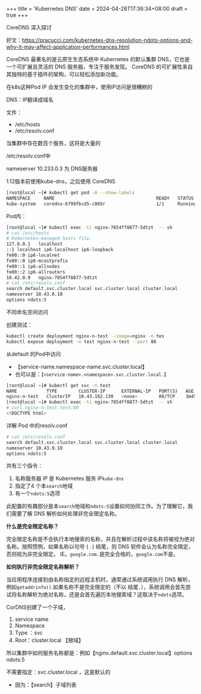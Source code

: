 +++
title = 'Kubernetes DNS'
date = 2024-04-28T17:36:34+08:00
draft = true
+++

CoreDNS 深入探讨

好文：https://pracucci.com/kubernetes-dns-resolution-ndots-options-and-why-it-may-affect-application-performances.html

CoreDNS 最著名的是云原生生态系统中 Kubernetes 的默认集群 DNS，它也是一个可扩展且灵活的 DNS 服务器，专注于服务发现。 CoreDNS 的可扩展性来自其独特的基于插件的架构，可以轻松添加新功能。

在k8s这种Pod IP 会发生变化的集群中，使用IP访问是很糟糕的

DNS：IP翻译成域名

文件：

+ /etc/hosts
+ /etc/resolv.conf



当集群中存在数百个服务，这将是大量的

/etc/resolv.conf中 

nameserver 10.233.0.3 为 DNS服务器



1.12版本前使用kube-dns，之后使用 CoreDNS

```sh
[root@local ~]# kubectl get pod -A --show-labels 
NAMESPACE     NAME                                      READY   STATUS    RESTARTS   AGE   LABELS
kube-system   coredns-6799fbcd5-c869r                   1/1     Running   0          47m   k8s-app=kube-dns,pod-template-hash=6799fbcd5
```

Pod内：

```sh
[root@local ~]# kubectl exec -ti nginx-7854ff8877-5dtzt  -- sh
# cat /etc/hosts
# Kubernetes-managed hosts file.
127.0.0.1	localhost
::1	localhost ip6-localhost ip6-loopback
fe00::0	ip6-localnet
fe00::0	ip6-mcastprefix
fe00::1	ip6-allnodes
fe00::2	ip6-allrouters
10.42.0.9	nginx-7854ff8877-5dtzt
# cat /etc/resolv.conf
search default.svc.cluster.local svc.cluster.local cluster.local
nameserver 10.43.0.10
options ndots:5
```



不同命名空间访问

创建测试：

```sh
kubectl create deployment nginx-n-test --image=nginx -n tes
kubectl expose deployment -n test nginx-n-test --port 80
```

从default 的Pod中访问

+ 【service-name.namespace-name.svc.cluster.local】
+ 也可以是：`【<service-name>.<namespace>.svc.cluster.local.】`



```sh
[root@local ~]# kubectl get svc -n test 
NAME           TYPE        CLUSTER-IP      EXTERNAL-IP   PORT(S)   AGE
nginx-n-test   ClusterIP   10.43.162.130   <none>        80/TCP    3m45s
[root@local ~]# kubectl exec -ti nginx-7854ff8877-5dtzt  -- sh
# curl nginx-n-test.test:80
<!DOCTYPE html>
```



详解 Pod 中的resolv.conf

```sh
# cat /etc/resolv.conf
search default.svc.cluster.local svc.cluster.local cluster.local
nameserver 10.43.0.10
options ndots:5
```

共有三个指令：

1. 名称服务器 IP 是 Kubernetes 服务 IP`kube-dns`
2. 指定了4 个本`search`地域
3. 有一个`ndots:5`选项

此配置的有趣部分是本`search`地域和`ndots:5`设置如何协同工作。为了理解它，我们需要了解 DNS 解析如何处理非完全限定名称。

**什么是完全限定名称？**

完全限定名称是不会执行本地搜索的名称，并且在解析过程中该名称将被视为绝对名称。按照惯例，如果名称以句号 ( `.`) 结尾，则 DNS 软件会认为名称完全限定，否则视为非完全限定。 IE。`google.com.`是完全合格的，`google.com`不是。

**如何执行非完全限定名称解析？**

当应用程序连接到由名称指定的远程主机时，通常通过系统调用执行 DNS 解析，例如`getaddrinfo()`.如果名称不是完全限定的（不以 结尾`.`），系统调用会首先尝试将名称解析为绝对名称，还是会首先遍历本地搜索域？这取决于`ndots`选项。



CorDNS创建了一个子域，

1. service name
2. Namespace
3. Type ：svc
4. Root：cluster.local 【根域】

所以集群中如何服务名称都是：例如【nginx.default.svc.cluster.local】options ndots:5

不需要指定：svc.cluster.local ，这是默认的

+ 因为：【search】子域列表













